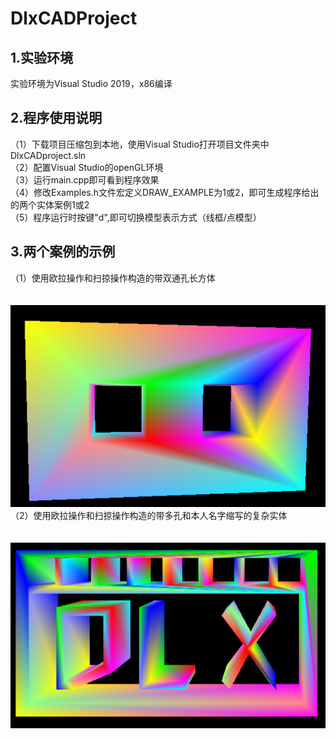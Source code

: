 # DlxCADProject

## 1.实验环境
实验环境为Visual Studio 2019，x86编译

## 2.程序使用说明
（1）下载项目压缩包到本地，使用Visual Studio打开项目文件夹中DlxCADproject.sln <br />
（2）配置Visual Studio的openGL环境  <br />
（3）运行main.cpp即可看到程序效果<br />
（4）修改Examples.h文件宏定义DRAW_EXAMPLE为1或2，即可生成程序给出的两个实体案例1或2 <br />
（5）程序运行时按键"d",即可切换模型表示方式（线框/点模型）<br />

## 3.两个案例的示例
（1）使用欧拉操作和扫掠操作构造的带双通孔长方体<br /><br /><br />
![avatar](https://github.com/DragonBabyS/DlxCADProject/blob/main/DlxCADproject/exp1.png) <br />
（2）使用欧拉操作和扫掠操作构造的带多孔和本人名字缩写的复杂实体<br /><br /><br />
![avatar](https://github.com/DragonBabyS/DlxCADProject/blob/main/DlxCADproject/exp2.png)  <br />
